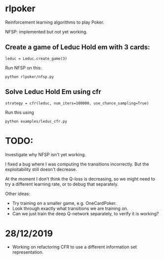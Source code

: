 # rlpoker
Reinforcement learning algorithms to play Poker.

NFSP: implemented but not yet working.

## Create a game of Leduc Hold em with 3 cards:
```
leduc = Leduc.create_game(3)
```

Run NFSP on this:
```
python rlpoker/nfsp.py
```

## Solve Leduc Hold Em using cfr
```
strategy = cfr(leduc, num_iters=100000, use_chance_sampling=True)
```

Run this using
```
python examples/leduc_cfr.py
```


# TODO:
Investigate why NFSP isn't yet working.

I fixed a bug where I was computing the transitions incorrectly. But the
exploitability still doesn't decrease.

At the moment I don't think the Q-loss is decreasing, so we might need to try a
different learning rate, or to debug that separately.

Other ideas:
* Try training on a smaller game, e.g. OneCardPoker.
* Look through exactly what transitions we are training on.
* Can we just train the deep Q-network separately, to verify it is working?


# 28/12/2019
* Working on refactoring CFR to use a different information set representation.
